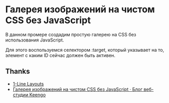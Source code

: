 # Галерея изображений на чистом CSS без JavaScript

В данном промере создадим простую галерею на CSS без использования JavaScript.

Для этого воспользуемся селектором :target, который указывает на то, элемент с каким ID сейчас должен быть активен.

## Thanks

* [1-Line Layouts](https://1linelayouts.glitch.me/)
* [Галерея изображений на чистом CSS без JavaScript · Блог веб-студии Keengo](https://keengo.ru/blog/css/galereya-izobrazheniy-na-chistom-css-bez-javascript/#code-tab-CSS)
